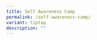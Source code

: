 ```yaml
---
title: Self Awareness Camp
permalink: /self-awareness-camp/
variant: tiptap
description: ""
---
```

